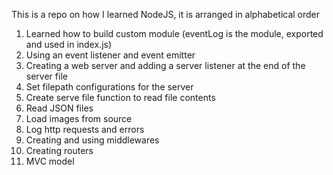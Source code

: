 This is a repo on how I learned NodeJS, it is arranged in alphabetical order

1. Learned how to build custom module (eventLog is the module, exported and used in index.js)
2. Using an event listener and event emitter
3. Creating a web server and adding a server listener at the end of the server file
4. Set filepath configurations for the server
5. Create serve file function to read file contents
6. Read JSON files
7. Load images from source
8. Log http requests and errors
9. Creating and using middlewares
10. Creating routers
11. MVC model
